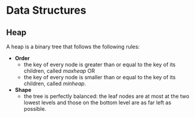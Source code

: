 # Data Structures

## Heap
A heap is a binary tree that follows the following rules:
- **Order**
  - the key of every node is greater than or equal to the key of its children, called *maxheap* OR
  - the key of every node is smaller than or equal to the key of its children, called *minheap*.
- **Shape**
  - the tree is perfectly balanced: the leaf nodes are at most at the two lowest levels and those on the bottom level are as far left as possible.  
